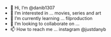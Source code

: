 - 👋 Hi, I’m @danib1307
- 👀 I’m interested in ... movies, series and art
- 🌱 I’m currently learning ... filproduction
- 💞️ I’m looking to collaborate on ...
- 📫 How to reach me ... instagram @justdanyb

<!---
danib1307/danib1307 is a ✨ special ✨ repository because its `README.md` (this file) appears on your GitHub profile.
You can click the Preview link to take a look at your changes.
--->
